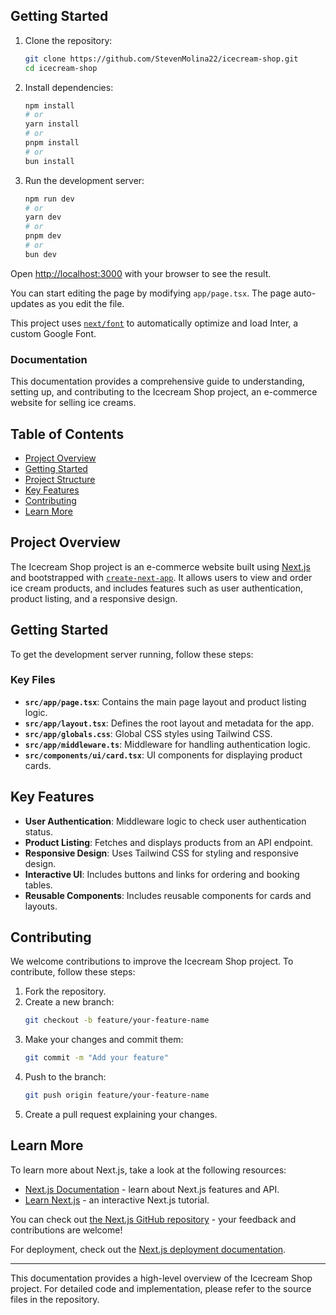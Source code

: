 ## Getting Started

1. Clone the repository:
   ```bash
   git clone https://github.com/StevenMolina22/icecream-shop.git
   cd icecream-shop
   ```

2. Install dependencies:
   ```bash
   npm install
   # or
   yarn install
   # or
   pnpm install
   # or
   bun install
   ```

3. Run the development server:
   ```bash
   npm run dev
   # or
   yarn dev
   # or
   pnpm dev
   # or
   bun dev
   ```
Open [http://localhost:3000](http://localhost:3000) with your browser to see the result.

You can start editing the page by modifying `app/page.tsx`. The page auto-updates as you edit the file.

This project uses [`next/font`](https://nextjs.org/docs/basic-features/font-optimization) to automatically optimize and load Inter, a custom Google Font.

### Documentation

This documentation provides a comprehensive guide to understanding, setting up, and contributing to the Icecream Shop project, an e-commerce website for selling ice creams.

## Table of Contents
- [Project Overview](#project-overview)
- [Getting Started](#getting-started)
- [Project Structure](#project-structure)
- [Key Features](#key-features)
- [Contributing](#contributing)
- [Learn More](#learn-more)

## Project Overview
The Icecream Shop project is an e-commerce website built using [Next.js](https://nextjs.org/) and bootstrapped with [`create-next-app`](https://github.com/vercel/next.js/tree/canary/packages/create-next-app). It allows users to view and order ice cream products, and includes features such as user authentication, product listing, and a responsive design.

## Getting Started
To get the development server running, follow these steps:

   
### Key Files
- **`src/app/page.tsx`**: Contains the main page layout and product listing logic.
- **`src/app/layout.tsx`**: Defines the root layout and metadata for the app.
- **`src/app/globals.css`**: Global CSS styles using Tailwind CSS.
- **`src/app/middleware.ts`**: Middleware for handling authentication logic.
- **`src/components/ui/card.tsx`**: UI components for displaying product cards.

## Key Features
- **User Authentication**: Middleware logic to check user authentication status.
- **Product Listing**: Fetches and displays products from an API endpoint.
- **Responsive Design**: Uses Tailwind CSS for styling and responsive design.
- **Interactive UI**: Includes buttons and links for ordering and booking tables.
- **Reusable Components**: Includes reusable components for cards and layouts.

## Contributing
We welcome contributions to improve the Icecream Shop project. To contribute, follow these steps:

1. Fork the repository.
2. Create a new branch:
   ```bash
   git checkout -b feature/your-feature-name
   ```
3. Make your changes and commit them:
   ```bash
   git commit -m "Add your feature"
   ```
4. Push to the branch:
   ```bash
   git push origin feature/your-feature-name
   ```
5. Create a pull request explaining your changes.

## Learn More
To learn more about Next.js, take a look at the following resources:
- [Next.js Documentation](https://nextjs.org/docs) - learn about Next.js features and API.
- [Learn Next.js](https://nextjs.org/learn) - an interactive Next.js tutorial.

You can check out [the Next.js GitHub repository](https://github.com/vercel/next.js/) - your feedback and contributions are welcome!

For deployment, check out the [Next.js deployment documentation](https://nextjs.org/docs/deployment).

---

This documentation provides a high-level overview of the Icecream Shop project. For detailed code and implementation, please refer to the source files in the repository.

